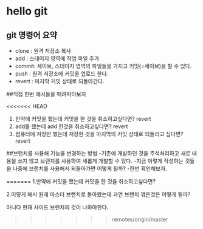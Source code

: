 # hello git

## git 명령어 요약

 - clone : 원격 저장소 복사
 - add   : 스테이지 영역에 작업 파일 추가
 - commit: 세이브, 스테이지 영역의 파일들을 가지고 커밋(=세이브)을 할 수 있다.
 - push  : 원격 저장소에 커밋을 업로드 한다.
 - revert : 마지막 커밋 상태로 되돌아간다.
 
 ##직접 한번 예시들을 때려박아보자
 
<<<<<<< HEAD
 1. 만약에 커밋을 했는데 커밋을 한 것을 취소하고싶다면? revert
 2. add를 했는데 add 한것을 취소하고싶다면? revert
 3. 컴퓨터에 저장만 했는데 저장한 것을 마지막의 커밋 상태로 되돌리고 싶다면?  revert
 
 ##브랜치를 사용해 기능을 변경하는 방법
 -기존에 개발하던 것을 주석처리하고 새로 내용을 쓰지 않고 브랜치를 사용하여 새롭게 개발할 수 있다.
 -지금 이렇게 작성하는 것들을 나중에 브랜치를 사용해서 되돌아가면 어떻게 될까?
 -한번 확인해보자.
 
=======
 1.만약에 커밋을 했는데 커밋을 한 것을 취소하고싶다면?
 
 2.이렇게 해서 원래 마스터 브랜치로 돌아왔는데 과연 브랜치 꺾은것은 어떻게 될까?
 
 아니다 현재 사이드 브랜치의 것이 나와야한다.
>>>>>>> remotes/origin/master
